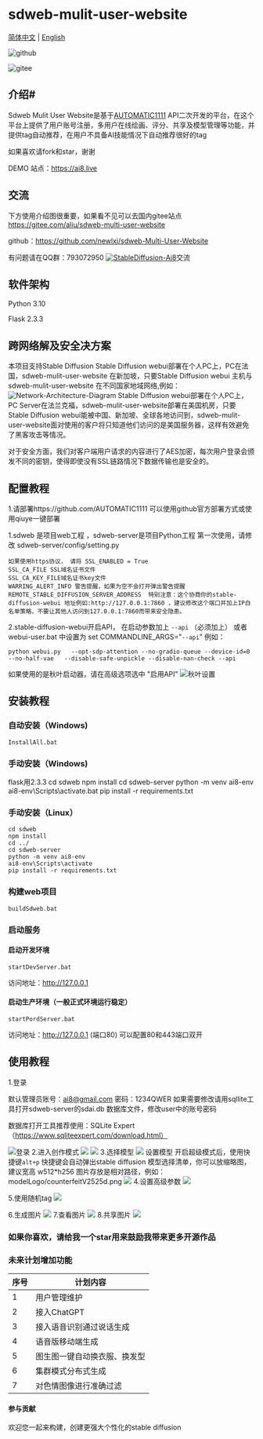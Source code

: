 # sdweb-mulit-user-website

 [简体中文](https://github.com/newlxj/sdweb-multi-user-website/blob/main/README.md "简体中文") | [English](https://github.com/newlxj/sdweb-multi-user-website/blob/main/README_EN.md "English")


![github](https://github.com/newlxj/sdweb-multi-user-website/blob/dev/images/img11.png?raw=true "github")

![gitee](https://gitee.com/aliu/sdweb-multi-user-website/raw/main/images/img12.png "gitee")



##  介绍#
Sdweb Mulit User Website是基于[AUTOMATIC1111](https://github.com/AUTOMATIC1111 "AUTOMATIC1111") API二次开发的平台，在这个平台上提供了用户账号注册，多用户在线绘画、评分、共享及模型管理等功能，并提供tag自动推荐，在用户不具备AI技能情况下自动推荐很好的tag

如果喜欢请fork和star，谢谢

DEMO 站点：https://ai8.live

## 交流
下方使用介绍图很重要，如果看不见可以去国内gitee站点
https://gitee.com/aliu/sdweb-multi-user-website

github：https://github.com/newlxj/sdweb-Multi-User-Website

有问题请在QQ群：793072950 <a target="_blank" href="https://qm.qq.com/cgi-bin/qm/qr?k=HUcEcepjpCOulnypuKkmHTx_zIpdy0jv&jump_from=webapi&authKey=3AO/lRIb4uXRBu56Wh19vryYKHIoblAf+cKDAcxmCtKyFWJqsbZ5PWjG9Y9nAZz8"><img border="0" src="https://pub.idqqimg.com/wpa/images/group.png" alt="StableDiffusion-Ai8" title="StableDiffusion-Ai8"></a>交流


## 软件架构
Python 3.10

Flask 2.3.3


## 跨网络解及安全决方案
本项目支持Stable Diffusion Stable Diffusion webui部署在个人PC上，PC在法国，sdweb-mulit-user-website 在新加坡，只要Stable Diffusion webui
主机与sdweb-mulit-user-website 在不同国家地域网络,例如：
![Network-Architecture-Diagram](https://github.com/newlxj/sdweb-multi-user-website/blob/dev/images/Network-Architecture-Diagram.png?raw=true "Network-Architecture-Diagram")
Stable Diffusion webui部署在个人PC上，PC Server在法兰克福，sdweb-mulit-user-website部署在美国机房，只要Stable Diffusion webui能被中国、新加坡、全球各地访问到，sdweb-mulit-user-website面对使用的客户将只知道他们访问的是美国服务器，这样有效避免了黑客攻击等情况。

对于安全方面，我们对客户端用户请求的内容进行了AES加密，每次用户登录会颁发不同的密钥，使得即使没有SSL链路情况下数据传输也是安全的。

## 配置教程
1.请部署https://github.com/AUTOMATIC1111 可以使用github官方部署方式或使用qiuye一键部署

1.sdweb 是项目web工程 ，sdweb-server是项目Python工程
第一次使用，请修改 sdweb-server/config/setting.py

	如果使用https协议， 请将 SSL_ENABLED = True
	SSL_CA_FILE SSL域名证书文件
	SSL_CA_KEY_FILE域名证书key文件
	WARRING_ALERT_INFO 警告提醒，如果为空不会打开弹出警告提醒
	REMOTE_STABLE_DIFFUSION_SERVER_ADDRESS  特别注意：这个协商你的stable-diffusion-webui 地址例如:http://127.0.0.1:7860 ，建议修改这个端口并加上IP白名单策略，不要让其他人访问到127.0.0.1:7860而带来安全隐患。

2.stable-diffusion-webui开启API， 在启动参数加上 `--api` （必须加上）
或者webui-user.bat 中设置为 set COMMANDLINE_ARGS="`--api`"
例如：
```shell
python webui.py   --opt-sdp-attention --no-gradio-queue --device-id=0 --no-half-vae   --disable-safe-unpickle --disable-nan-check --api
```
如果使用的是秋叶启动器，请在高级选项选中 "启用API"
![秋叶设置](https://github.com/newlxj/sdweb-multi-user-website/blob/main/images/qiuye-setting.png?raw=true "秋叶设置")

## 安装教程

### 自动安装（Windows)
	InstallAll.bat

### 手动安装（Windows)
flask用2.3.3
	cd sdweb
	npm install
	cd sdweb-server
	python -m venv ai8-env
	ai8-env\Scripts\activate.bat
	pip install -r requirements.txt

### 手动安装（Linux）
	cd sdweb
	npm install
	cd ../
	cd sdweb-server
	python -m venv ai8-env
	ai8-env\Scripts\activate
	pip install -r requirements.txt

### 构建web项目
	buildSdweb.bat
### 启动服务
#### 启动开发环境
	startDevServer.bat
访问地址：http://127.0.0.1
#### 启动生产环境（一般正式环境运行稳定）
	startPordServer.bat
访问地址：http://127.0.0.1 (端口80) 可以配置80和443端口双开

## 使用教程
1.登录
 
默认管理员账号：ai8@gmail.com  密码：1234QWER   如果需要修改请用sqllite工具打开sdweb-server的sdai.db 数据库文件，修改user中的账号密码

数据库打开工具推荐使用：SQLite Expert （https://www.sqliteexpert.com/download.html）

![登录](https://github.com/newlxj/sdweb-multi-user-website/blob/main/images/login.png?raw=true)
2.进入创作模式
![](https://github.com/newlxj/sdweb-multi-user-website/blob/main/images/img1.png?raw=true)
![](https://github.com/newlxj/sdweb-multi-user-website/blob/main/images/img2.png?raw=true)
3.选择模型
![](https://github.com/newlxj/sdweb-multi-user-website/blob/main/images/img4.png?raw=true)
设置模型
开启超级模式后，使用快捷键`alt+p` 快捷键会自动弹出stable diffusion 模型选择清单，你可以放缩略图，建议宽高 w512*h256
图片存放是相对路径，例如：modelLogo/counterfeitV2525d.png
![](https://github.com/newlxj/sdweb-multi-user-website/blob/main/images/img8.png?raw=true)
4.设置高级参数
![](https://github.com/newlxj/sdweb-multi-user-website/blob/main/images/img3.png?raw=true)

5.使用随机tag
![](https://github.com/newlxj/sdweb-multi-user-website/blob/main/images/img6.png?raw=true)

6.生成图片
![](https://github.com/newlxj/sdweb-multi-user-website/blob/main/images/img7.png?raw=true)
7.查看图片
![](https://github.com/newlxj/sdweb-multi-user-website/blob/main/images/img5.png?raw=true)
8.共享图片
![](https://github.com/newlxj/sdweb-multi-user-website/blob/main/images/img10.png?raw=true)

### 如果你喜欢，请给我一个star用来鼓励我带来更多开源作品

### 未来计划增加功能

| 序号  |  计划内容 |
| ------------ | ------------ |
| 1  | 用户管理维护  |
| 2  | 接入ChatGPT  |
| 3 | 接入语音识别通过说话生成  |
| 4  | 语音版移动端生成  |
| 5  | 图生图一键自动换衣服、换发型 |
| 6  | 集群模式分布式生成  |
| 7  | 对色情图像进行准确过滤  |


#### 参与贡献

欢迎您一起来构建，创建更强大个性化的stable diffusion



